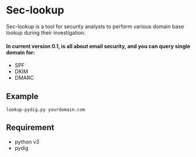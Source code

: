 # Sec-lookup
Sec-lookup is a tool for security analysts to perform various domain base lookup during their investigation.

#### In current version 0.1, is all about email security, and you can query single domain for:
- SPF
- DKIM
- DMARC


## Example
```
lookup-pydig.py yourdomain.com
```
## Requirement
- python v3 
- pydig

